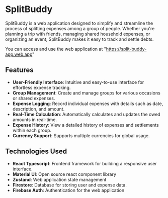 # SplitBuddy

SplitBuddy is a web application designed to simplify and streamline the process of splitting expenses among a group of people. Whether you're planning a trip with friends, managing shared household expenses, or organizing an event, SplitBuddy makes it easy to track and settle debts.

You can access and use the web application at "https://split-buddy-app.web.app"

## Features

- **User-Friendly Interface**: Intuitive and easy-to-use interface for effortless expense tracking.
- **Group Management**: Create and manage groups for various occasions or shared expenses.
- **Expense Logging**: Record individual expenses with details such as date, description, and amount.
- **Real-Time Calculation**: Automatically calculates and updates the owed amounts in real-time.
- **Expense History**: View a detailed history of expenses and settlements within each group.
- **Currency Support**: Supports multiple currencies for global usage.

## Technologies Used

- **React Typescript**: Frontend framework for building a responsive user interface.
- **Material UI**: Open source react component library
- **Zustand**: Web application state management
- **Firestore**: Database for storing user and expense data.
- **Firebase Auth**: Authentication for the web application

